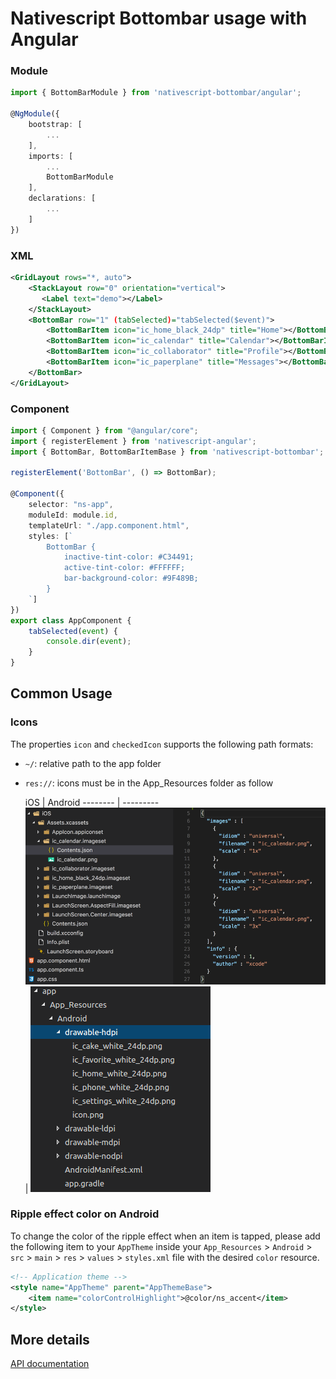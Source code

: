 # Nativescript Bottombar usage with Angular

### Module
```typescript
import { BottomBarModule } from 'nativescript-bottombar/angular';

@NgModule({
    bootstrap: [
        ...
    ],
    imports: [
        ...
        BottomBarModule
    ],
    declarations: [
        ...
    ]
})
```

### XML
   
```xml
<GridLayout rows="*, auto">
    <StackLayout row="0" orientation="vertical">
       <Label text="demo"></Label>
    </StackLayout>
    <BottomBar row="1" (tabSelected)="tabSelected($event)">
        <BottomBarItem icon="ic_home_black_24dp" title="Home"></BottomBarItem>
        <BottomBarItem icon="ic_calendar" title="Calendar"></BottomBarItem>
        <BottomBarItem icon="ic_collaborator" title="Profile"></BottomBarItem>
        <BottomBarItem icon="ic_paperplane" title="Messages"></BottomBarItem>
    </BottomBar>
</GridLayout>
```
### Component

```typescript
import { Component } from "@angular/core";
import { registerElement } from 'nativescript-angular';
import { BottomBar, BottomBarItemBase } from 'nativescript-bottombar';

registerElement('BottomBar', () => BottomBar);

@Component({
    selector: "ns-app",
    moduleId: module.id,
    templateUrl: "./app.component.html",
    styles: [`
        BottomBar {
            inactive-tint-color: #C34491;
            active-tint-color: #FFFFFF;
            bar-background-color: #9F489B;
        }
    `]
})
export class AppComponent {
    tabSelected(event) {
        console.dir(event);
    }
}
```

## Common Usage

### Icons

The properties `icon` and `checkedIcon` supports the following path formats:

- `~/`: relative path to the app folder
- `res://`: icons must be in the App_Resources folder as follow


  iOS    |  Android
-------- | ---------
![iOS](/src/screenshots/ressources.ios.png) | ![Android](/src/screenshots/ressources.android.png)

### Ripple effect color on Android

To change the color of the ripple effect when an item is tapped, please add the following item to your `AppTheme` inside your `App_Resources` > `Android` > `src` > `main` > `res` > `values` > `styles.xml` file with the desired `color` resource.

```XML
<!-- Application theme -->
<style name="AppTheme" parent="AppThemeBase">
    <item name="colorControlHighlight">@color/ns_accent</item>
</style>
```

## More details

[API documentation](https://github.com/rhanbIT/nativescript-bottombar/blob/master/API.md)